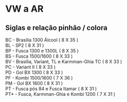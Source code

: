 # VW a AR

## Siglas e relação pinhão / colora

BC - Brasilia 1300 Álcool ( 8 X 35 )  
BL - SP2 ( 8 X 31 )  
BP - Fusca 1300 e 1300L ( 8 X 35 )  
BS - Fusca 1500/1600 ( 8 X 33 )  
BV - Brasília, Variant, TL e Karmman-Ghia TC ( 8 X 33 )  
PC - Variant II ( 8 X 33 )  
PD - Gol BX 1300 ( 8 X 33 )  
PF - Kombi 1500/1600 ( 7 X 36 )  
PM - Gol BX 1600 ( 8 X 31 )  
PT - Fusca pós 84 e Fusca Itamar ( 8 X 31 )  
PT\* - Fusca, Karmman-Ghia e Kombi 1200 ( 7 X 31 )  
